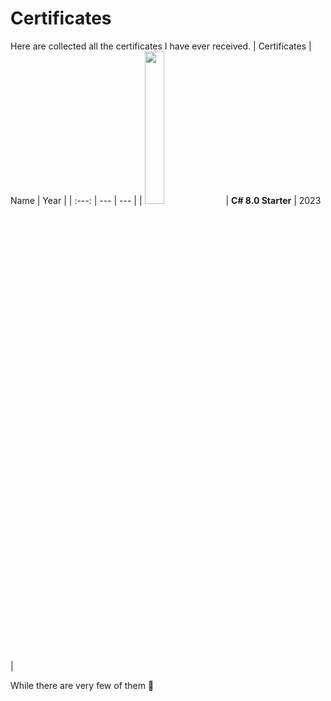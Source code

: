 # Certificates
Here are collected all the certificates I have ever received. 
| Certificates | Name | Year |
| :---: | --- | --- |
| <a target="_blank" href="https://testprovider.com/ru/search-certificate/TP92727125"><img style="width: 25%;" src="https://testprovider.com/ru/certificate/TP92727125"/></a> | **C# 8.0 Starter** | 2023 |

While there are very few of them 💾 
